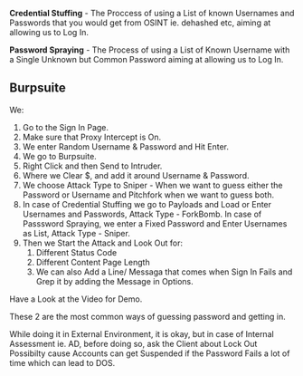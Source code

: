 **Credential Stuffing** - The Proccess of using a List of known Usernames and Passwords that you would get from OSINT ie. dehashed etc, aiming at allowing us to Log In.

**Password Spraying** - The Process of using a List of Known Username with a Single Unknown but Common Password aiming at allowing us to Log In.

## Burpsuite

We:

1. Go to the Sign In Page.
2. Make sure that Proxy Intercept is On.
3. We enter Random Username & Password and Hit Enter.
4. We go to Burpsuite.
5. Right Click and then Send to Intruder.
6. Where we Clear $, and add it around Username & Password.
7. We choose Attack Type to Sniper - When we want to guess either the Password or Username and Pitchfork when we want to guess both.
8. In case of Credential Stuffing we go to Payloads and Load or Enter Usernames and Passwords, Attack Type - ForkBomb. In case of Passsword Spraying, we enter a Fixed Password and Enter Usernames as List, Attack Type - Sniper.
19. Then we Start the Attack and Look Out for:
	1. Different Status Code
	2. Different Content Page Length
	3. We can also Add a Line/ Messaga that comes when Sign In Fails and Grep it by adding the Message in Options.

Have a Look at the Video for Demo.

These 2 are the most common ways of guessing password and getting in.

While doing it in External Environment, it is okay, but in case of Internal Assessment ie. AD, before doing so, ask the Client about Lock Out Possibilty cause Accounts can get Suspended if the Password Fails a lot of time which can lead to DOS.
